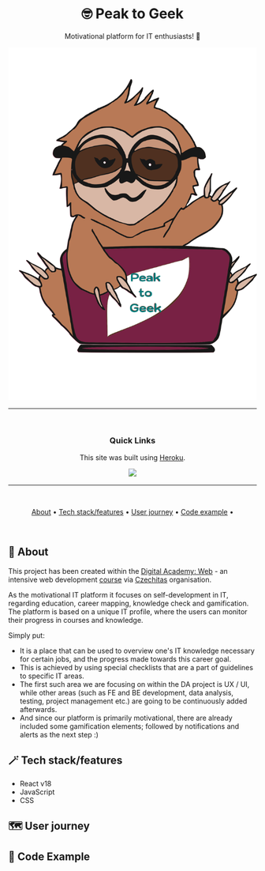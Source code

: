 <div align='center'>

# :nerd_face: Peak to Geek

Motivational platform for IT enthusiasts! :sloth:

![Peak to Geek logo](./client/img/logo_own--colored.svg)

---

<br />

### Quick Links

This site was built using [Heroku](https://www.heroku.com/).

  <a href="https://peak-to-geek.herokuapp.com/">
  <!-- Link dodáme, až budeme mít nasazenou poslední verzi na Heroku + odkaz i do About na GitHubu -->
    <img src='https://img.shields.io/badge/HOMEPAGE-gray?style=for-the-badge'>
  </a>
</div>

---

<br />

<div align="center">

[About](https://github.com/EvaMach/peak-to-geek#memo-about) •
[Tech stack/features](https://github.com/EvaMach/peak-to-geek#magic_wand-techfeatures) •
[User journey](https://github.com/EvaMach/peak-to-geek#world_map-user-journey) •
[Code example](https://github.com/EvaMach/peak-to-geek#jigsaw-code-example) •

</div>

<br />

## :memo: About

This project has been created within the [Digital Academy: Web](https://www.czechitas.cz/kurzy/digitalni-akademie-web) - an intensive web development [course](https://docs.google.com/spreadsheets/d/1uuo2skY2L4KZoBT-YzaN5iY02RUsiza5mgDshyJbGRI/edit#gid=1798591226) via [Czechitas](https://www.czechitas.cz/) organisation.

As the motivational IT platform it focuses on self-development in IT, regarding education, career mapping, knowledge check and gamification. The platform is based on a unique IT profile, where the users can monitor their progress in courses and knowledge.

Simply put:

- It is a place that can be used to overview one's IT knowledge necessary for certain jobs, and the progress made towards this career goal.
- This is achieved by using special checklists that are a part of guidelines to specific IT areas.
- The first such area we are focusing on within the DA project is UX / UI, while other areas (such as FE and BE development, data analysis, testing, project management etc.) are going to be continuously added afterwards.
- And since our platform is primarily motivational, there are already included some gamification elements; followed by notifications and alerts as the next step :)

## :magic_wand: Tech stack/features

- React v18
- JavaScript
- CSS

<!-- Budeme to nějak rozepisovat? -->

## :world_map: User journey

<!-- PŘIDAT GIF HÍR -->

<!-- Natočila bych user journey jako na MYM, akorát samozřejmě v aktuální verzi přímo na stránce - od přihlášení, přes klik na strom a checklisty až po přidání nového kurzu a vytvoření dashboardu/přidání kurzů na dashboard, na konec odhlášení -->

## :jigsaw: Code Example

<!-- Budeme dávat nějakou ukázku kódu? -->
